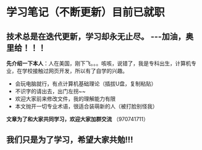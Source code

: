 # 学习笔记（不断更新）目前已就职

## 技术总是在迭代更新，学习却永无止尽。 ---加油，奥里给！！！

**先介绍一下本人**：人在美国，刚下飞。。。咳咳，说错了，我是专科出生，计算机专业，在学校接触过网页开发，所以有了自学的兴趣。

- 会玩电脑就行，有点计算机基础理论（插拔U盘，复制粘贴）
- 不识字的请出去，出门左拐~~
- 欢迎大家前来修改文件，我的理解能力有限
- 本文抛开一切专业术语，很适合装萌新的人（被打脸别怪我）

**文章为了和大家共同学习，欢迎大家加群交流** （970741711）

## 我们只是为了学习，希望大家共勉!!!

